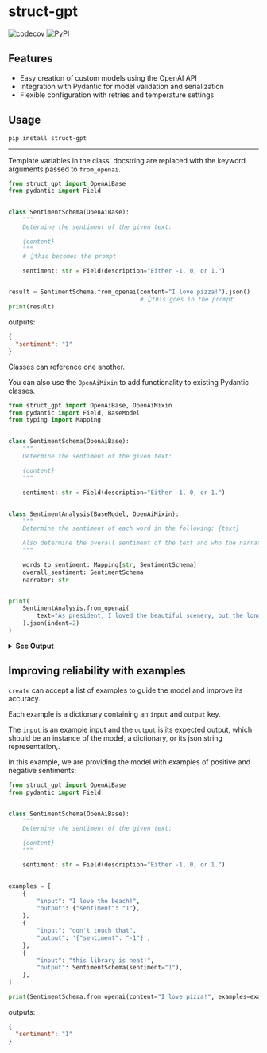 # struct-gpt


[![codecov](https://codecov.io/gh/knowsuchagency/struct-gpt/branch/main/graph/badge.svg?token=TMUQNTCTDI)](https://codecov.io/gh/knowsuchagency/struct-gpt)
![PyPI](https://img.shields.io/pypi/v/struct-gpt)

## Features

* Easy creation of custom models using the OpenAI API
* Integration with Pydantic for model validation and serialization
* Flexible configuration with retries and temperature settings

## Usage

`pip install struct-gpt`

---

Template variables in the class' docstring are replaced with the keyword arguments passed to `from_openai`.

```python
from struct_gpt import OpenAiBase
from pydantic import Field


class SentimentSchema(OpenAiBase):
    """
    Determine the sentiment of the given text:

    {content}
    """
    # 👆this becomes the prompt

    sentiment: str = Field(description="Either -1, 0, or 1.")


result = SentimentSchema.from_openai(content="I love pizza!").json()
                                     # 👆this goes in the prompt
print(result)
```
outputs:
```json
{
  "sentiment": "1"
}
```

Classes can reference one another. 

You can also use the `OpenAiMixin` to add functionality to existing Pydantic classes.

```python
from struct_gpt import OpenAiBase, OpenAiMixin
from pydantic import Field, BaseModel
from typing import Mapping


class SentimentSchema(OpenAiBase):
    """
    Determine the sentiment of the given text:

    {content}
    """

    sentiment: str = Field(description="Either -1, 0, or 1.")


class SentimentAnalysis(BaseModel, OpenAiMixin):
    """
    Determine the sentiment of each word in the following: {text}

    Also determine the overall sentiment of the text and who the narrator is.
    """

    words_to_sentiment: Mapping[str, SentimentSchema]
    overall_sentiment: SentimentSchema
    narrator: str


print(
    SentimentAnalysis.from_openai(
        text="As president, I loved the beautiful scenery, but the long hike was exhausting."
    ).json(indent=2)
)
```
<details>
<summary><b>See Output</b></summary>

```json
{
  "words_to_sentiment": {
    "As": {
      "sentiment": "0"
    },
    "president,": {
      "sentiment": "1"
    },
    "I": {
      "sentiment": "0"
    },
    "loved": {
      "sentiment": "1"
    },
    "the": {
      "sentiment": "0"
    },
    "beautiful": {
      "sentiment": "1"
    },
    "scenery,": {
      "sentiment": "1"
    },
    "but": {
      "sentiment": "-1"
    },
    "long": {
      "sentiment": "-1"
    },
    "hike": {
      "sentiment": "-1"
    },
    "was": {
      "sentiment": "0"
    },
    "exhausting.": {
      "sentiment": "-1"
    }
  },
  "overall_sentiment": {
    "sentiment": "0"
  },
  "narrator": "president"
}
```

</details>

## Improving reliability with examples

`create` can accept a list of examples to guide the model and improve its accuracy. 

Each example is a dictionary containing an `input` and `output` key. 

The `input` is an example input and the `output` is its expected output, which should be an instance of the model, a dictionary, or its json string representation,.

In this example, we are providing the model with examples of positive and negative sentiments:

```python
from struct_gpt import OpenAiBase
from pydantic import Field


class SentimentSchema(OpenAiBase):
    """
    Determine the sentiment of the given text:

    {content}
    """

    sentiment: str = Field(description="Either -1, 0, or 1.")


examples = [
    {
        "input": "I love the beach!",
        "output": {"sentiment": "1"},
    },
    {
        "input": "don't touch that",
        "output": '{"sentiment": "-1"}',
    },
    {
        "input": "this library is neat!",
        "output": SentimentSchema(sentiment="1"),
    },
]

print(SentimentSchema.from_openai(content="I love pizza!", examples=examples).json())
```
outputs:
```json
{
  "sentiment": "1"
}
```
